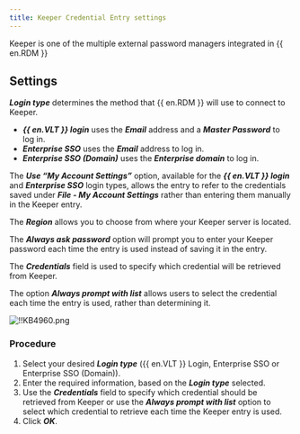 ```yaml
---
title: Keeper Credential Entry settings
---
```

Keeper is one of the multiple external password managers integrated in {{ en.RDM }}

## Settings

***Login type*** determines the method that {{ en.RDM }} will use to connect to Keeper.  

* ***{{ en.VLT }} login*** uses the ***Email*** address and a ***Master Password*** to log in.
* ***Enterprise SSO*** uses the ***Email*** address to log in.
* ***Enterprise SSO (Domain)*** uses the ***Enterprise domain*** to log in.

The ***Use “My Account Settings”*** option, available for the ***{{ en.VLT }} login*** and ***Enterprise SSO*** login types, allows the entry to refer to the credentials saved under ***File - My Account Settings*** rather than entering them manually in the Keeper entry.  

The ***Region*** allows you to choose from where your Keeper server is located.  

The ***Always ask password*** option will prompt you to enter your Keeper password each time the entry is used instead of saving it in the entry.  

The ***Credentials*** field is used to specify which credential will be retrieved from Keeper.  

The option ***Always prompt with list*** allows users to select the credential each time the entry is used, rather than determining it.  

![!!KB4960.png](https://webdevolutions.azureedge.net/docs/en/kb/KB4960.png)

### Procedure

1. Select your desired ***Login type*** ({{ en.VLT }} Login, Enterprise SSO or Enterprise SSO (Domain)).
1. Enter the required information, based on the ***Login type*** selected.
1. Use the ***Credentials*** field to specify which credential should be retrieved from Keeper or use the ***Always prompt with list*** option to select which credential to retrieve each time the Keeper entry is used.
1. Click ***OK***.
